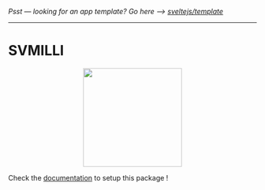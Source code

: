 *Psst — looking for an app template? Go here --> [sveltejs/template](https://github.com/sveltejs/template)*

---

# SVMILLI

<p align="center">
  <img src="https://benoitpingris.github.io/svmilli/static/logo.svg" width="200px">
</p>


Check the [documentation](https://benoitpingris.github.io/svmilli/) to setup this package !
